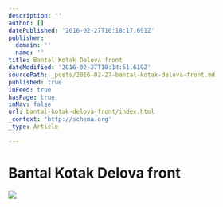 ```yaml
---
description: ''
author: []
datePublished: '2016-02-27T10:18:17.691Z'
publisher:
  domain: ''
  name: ''
title: Bantal Kotak Delova front
dateModified: '2016-02-27T10:14:51.619Z'
sourcePath: _posts/2016-02-27-bantal-kotak-delova-front.md
published: true
inFeed: true
hasPage: true
inNav: false
url: bantal-kotak-delova-front/index.html
_context: 'http://schema.org'
_type: Article

---
```

# Bantal Kotak Delova front
![](https://the-grid-user-content.s3-us-west-2.amazonaws.com/53946aae-273b-49c9-9b4e-6f099d6ae73b.png)